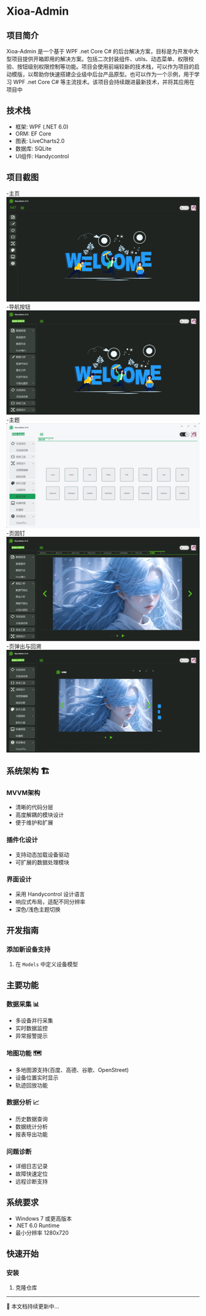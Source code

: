 # Xioa-Admin

## 项目简介
Xioa-Admin 是一个基于 WPF .net Core C# 的后台解决方案，目标是为开发中大型项目提供开箱即用的解决方案。包括二次封装组件、utils、动态菜单、权限校验、按钮级别权限控制等功能。项目会使用前端较新的技术栈，可以作为项目的启动模版，以帮助你快速搭建企业级中后台产品原型。也可以作为一个示例，用于学习 WPF .net Core C# 等主流技术。该项目会持续跟进最新技术，并将其应用在项目中


## 技术栈
- 框架: WPF (.NET 6.0)
- ORM: EF Core
- 图表: LiveCharts2.0
- 数据库: SQLite
- UI组件: Handycontrol

## 项目截图
-主页
![主页](ProjectImg/主页.jpg)
-导航按钮
![导航按钮](ProjectImg/导航按钮.jpg)
-主题
![主题](ProjectImg/主题配色.jpg)
-页固钉
![页固钉](ProjectImg/页固钉.jpg)
-页弹出与回溯
![页弹出与回溯](ProjectImg/页弹出与回溯.jpg)

## 系统架构 🏗️

### MVVM架构
- 清晰的代码分层
- 高度解耦的模块设计
- 便于维护和扩展

### 插件化设计
- 支持动态加载设备驱动
- 可扩展的数据处理模块

### 界面设计
- 采用 Handycontrol 设计语言
- 响应式布局，适配不同分辨率
- 深色/浅色主题切换

## 开发指南

### 添加新设备支持
1. 在 `Models` 中定义设备模型


## 主要功能

### 数据采集 📊
- 多设备并行采集
- 实时数据监控  
- 异常报警提示

### 地图功能 🗺️
- 多地图源支持(百度、高德、谷歌、OpenStreet)
- 设备位置实时显示
- 轨迹回放功能

### 数据分析 📈
- 历史数据查询
- 数据统计分析
- 报表导出功能


### 问题诊断
- 详细日志记录
- 故障快速定位
- 远程诊断支持

## 系统要求
- Windows 7 或更高版本
- .NET 6.0 Runtime
- 最小分辨率 1280x720

## 快速开始

### 安装
1. 克隆仓库


---
📝 本文档持续更新中...
